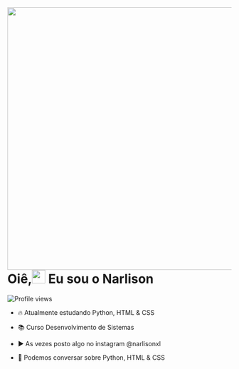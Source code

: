 <img align="right" height="590em" src="https://raw.githubusercontent.com/gist/narlison/618ef18e3bbb7cdfd200f3a4fc1aabc6/raw/201d47c76006c99fe0dc55ea92e76bdca5537f08/githubcard.svg"/>
<h1 align="left">Oiê,<img src="https://raw.githubusercontent.com/kaueMarques/kaueMarques/master/hi.gif" height="30px"> Eu sou o Narlison</h1>
<p align="left"> <img src="https://komarev.com/ghpvc/?username=narlison&color=yellow" alt="Profile views" /> </p>

- 🔥 Atualmente estudando Python, HTML & CSS

- 📚 Curso Desenvolvimento de Sistemas

- ▶️ As vezes posto algo no instagram @narlisonxl

- 💬 Podemos conversar sobre Python, HTML & CSS

<!--

<

## ⚙️GitHub Analytics

<p align="left">
<img width="530em" src="https://github-readme-stats.vercel.app/api?username=narlison&show_icons=true&theme=vision-friendly-dark" alt="narlison's stats"/>
<img width="530em" src="https://github-readme-stats.vercel.app/api/top-langs/?username=narlison&layout=compact&theme=vision-friendly-dark" alt="narlison's most languages"/>
</p>

<br><br>

## Contato
<a href="https://instagram.com/narlisonxl" target="_blank">
 <img align="center" src="https://img.shields.io/badge/-maykbrito-05122A?style=flat&logo=instagram" alt="instagram"/>
</a>

